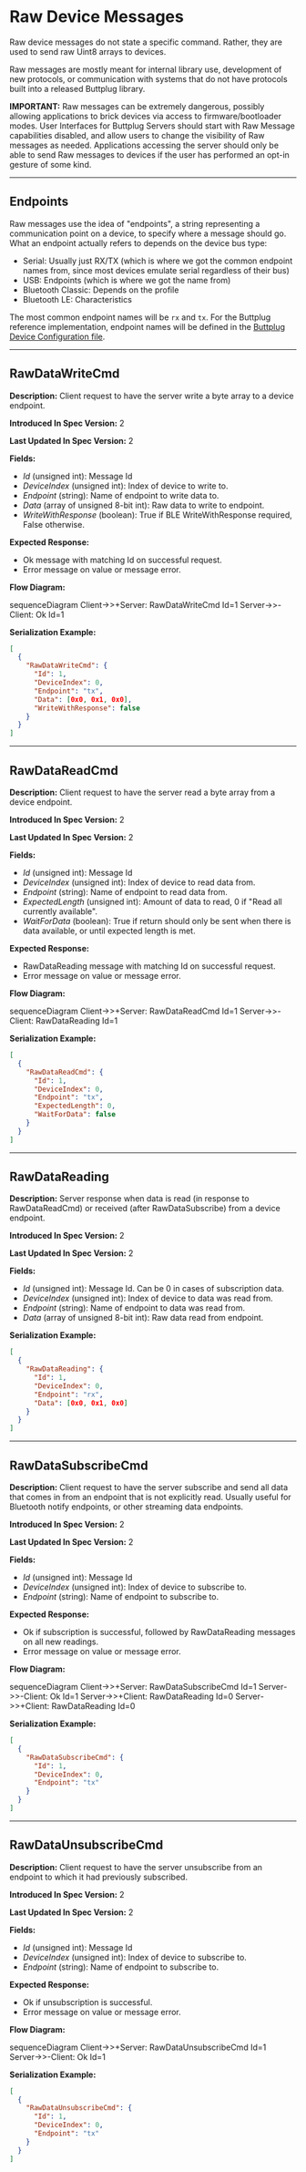 # Raw Device Messages

Raw device messages do not state a specific command. Rather, they are
used to send raw Uint8 arrays to devices.

Raw messages are mostly meant for internal library use, development of
new protocols, or communication with systems that do not have
protocols built into a released Buttplug library.

**IMPORTANT:** Raw messages can be extremely dangerous, possibly
allowing applications to brick devices via access to
firmware/bootloader modes. User Interfaces for Buttplug Servers should
start with Raw Message capabilities disabled, and allow users to
change the visibility of Raw messages as needed. Applications
accessing the server should only be able to send Raw messages to
devices if the user has performed an opt-in gesture of some kind.

---
## Endpoints

Raw messages use the idea of "endpoints", a string representing a
communication point on a device, to specify where a message should go.
What an endpoint actually refers to depends on the device bus type:

* Serial: Usually just RX/TX (which is where we got the common
  endpoint names from, since most devices emulate serial regardless of
  their bus)
* USB: Endpoints (which is where we got the name from)
* Bluetooth Classic: Depends on the profile
* Bluetooth LE: Characteristics

The most common endpoint names will be `rx` and `tx`. For the Buttplug
reference implementation, endpoint names will be defined in the
[Buttplug Device Configuration
file](https://github.com/buttplugio/buttplug-device-config).

---
## RawDataWriteCmd

**Description:** Client request to have the server write a byte array
to a device endpoint.

**Introduced In Spec Version:** 2

**Last Updated In Spec Version:** 2

**Fields:**

* _Id_ (unsigned int): Message Id
* _DeviceIndex_ (unsigned int): Index of device to write to.
* _Endpoint_ (string): Name of endpoint to write data to.
* _Data_ (array of unsigned 8-bit int): Raw data to write to endpoint.
* _WriteWithResponse_ (boolean): True if BLE WriteWithResponse required, False otherwise.

**Expected Response:**

* Ok message with matching Id on successful request.
* Error message on value or message error.

**Flow Diagram:**

<mermaid>
sequenceDiagram
    Client->>+Server: RawDataWriteCmd Id=1
    Server->>-Client: Ok Id=1
</mermaid>

**Serialization Example:**

```json
[
  {
    "RawDataWriteCmd": {
      "Id": 1,
      "DeviceIndex": 0,
      "Endpoint": "tx",
      "Data": [0x0, 0x1, 0x0],
      "WriteWithResponse": false
    }
  }
]
```
---
## RawDataReadCmd

**Description:** Client request to have the server read a byte array
from a device endpoint.

**Introduced In Spec Version:** 2

**Last Updated In Spec Version:** 2

**Fields:**

* _Id_ (unsigned int): Message Id
* _DeviceIndex_ (unsigned int): Index of device to read data from.
* _Endpoint_ (string): Name of endpoint to read data from.
* _ExpectedLength_ (unsigned int): Amount of data to read, 0 if "Read all currently available".
* _WaitForData_ (boolean): True if return should only be sent when there is data available, or until expected length is met.

**Expected Response:**

* RawDataReading message with matching Id on successful request.
* Error message on value or message error.

**Flow Diagram:**

<mermaid>
sequenceDiagram
    Client->>+Server: RawDataReadCmd Id=1
    Server->>-Client: RawDataReading Id=1
</mermaid>

**Serialization Example:**

```json
[
  {
    "RawDataReadCmd": {
      "Id": 1,
      "DeviceIndex": 0,
      "Endpoint": "tx",
      "ExpectedLength": 0,
      "WaitForData": false
    }
  }
]
```

---
## RawDataReading

**Description:** Server response when data is read (in response to
RawDataReadCmd) or received (after RawDataSubscribe) from a device
endpoint.

**Introduced In Spec Version:** 2

**Last Updated In Spec Version:** 2

**Fields:**

* _Id_ (unsigned int): Message Id. Can be 0 in cases of subscription data.
* _DeviceIndex_ (unsigned int): Index of device to data was read from.
* _Endpoint_ (string): Name of endpoint to data was read from.
* _Data_ (array of unsigned 8-bit int): Raw data read from endpoint.

**Serialization Example:**

```json
[
  {
    "RawDataReading": {
      "Id": 1,
      "DeviceIndex": 0,
      "Endpoint": "rx",
      "Data": [0x0, 0x1, 0x0]
    }
  }
]
```

---
## RawDataSubscribeCmd

**Description:** Client request to have the server subscribe and send
all data that comes in from an endpoint that is not explicitly read.
Usually useful for Bluetooth notify endpoints, or other streaming data
endpoints.

**Introduced In Spec Version:** 2

**Last Updated In Spec Version:** 2

**Fields:**

* _Id_ (unsigned int): Message Id
* _DeviceIndex_ (unsigned int): Index of device to subscribe to.
* _Endpoint_ (string): Name of endpoint to subscribe to.

**Expected Response:**

* Ok if subscription is successful, followed by RawDataReading
  messages on all new readings.
* Error message on value or message error.

**Flow Diagram:**

<mermaid>
sequenceDiagram
    Client->>+Server: RawDataSubscribeCmd Id=1
    Server->>-Client: Ok Id=1
    Server->>+Client: RawDataReading Id=0
    Server->>+Client: RawDataReading Id=0
</mermaid>

**Serialization Example:**

```json
[
  {
    "RawDataSubscribeCmd": {
      "Id": 1,
      "DeviceIndex": 0,
      "Endpoint": "tx"
    }
  }
]
```

---
## RawDataUnsubscribeCmd

**Description:** Client request to have the server unsubscribe from an
endpoint to which it had previously subscribed.

**Introduced In Spec Version:** 2

**Last Updated In Spec Version:** 2

**Fields:**

* _Id_ (unsigned int): Message Id
* _DeviceIndex_ (unsigned int): Index of device to subscribe to.
* _Endpoint_ (string): Name of endpoint to subscribe to.

**Expected Response:**

* Ok if unsubscription is successful.
* Error message on value or message error.

**Flow Diagram:**

<mermaid>
sequenceDiagram
    Client->>+Server: RawDataUnsubscribeCmd Id=1
    Server->>-Client: Ok Id=1
</mermaid>

**Serialization Example:**

```json
[
  {
    "RawDataUnsubscribeCmd": {
      "Id": 1,
      "DeviceIndex": 0,
      "Endpoint": "tx"
    }
  }
]
```

